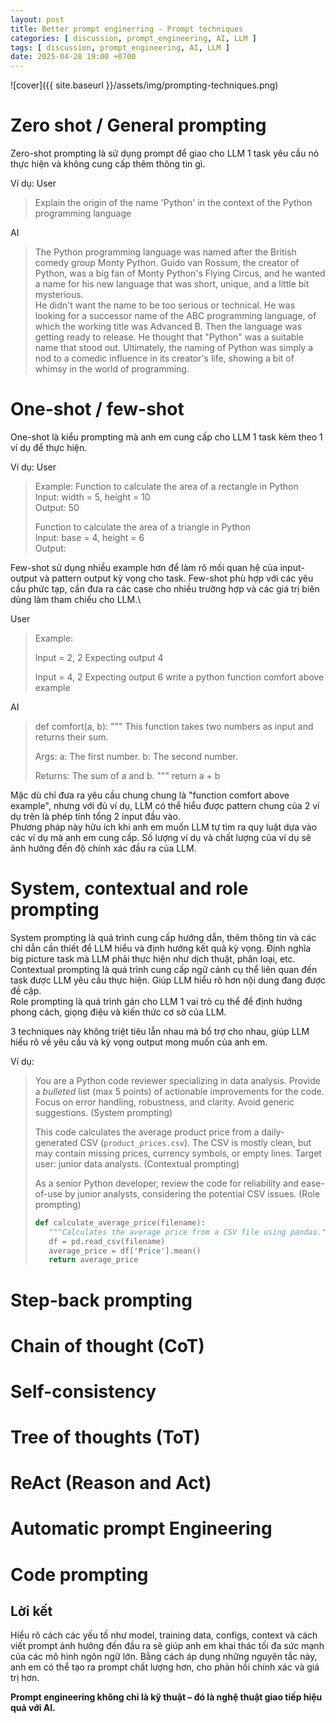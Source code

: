 ```yaml
---
layout: post
title: Better prompt enginerring - Prompt techniques
categories: [ discussion, prompt_engineering, AI, LLM ]
tags: [ discussion, prompt_engineering, AI, LLM ]
date: 2025-04-28 19:00 +0700
---
```


![cover]({{ site.baseurl }}/assets/img/prompting-techniques.png)

# Zero shot / General prompting
Zero-shot prompting là sử dụng prompt để giao cho LLM 1 task yêu cầu nó thực hiện và không cung cấp thêm thông tin gì.

Ví dụ:
User
> Explain the origin of the name 'Python' in the context of the Python programming language

AI
> The Python programming language was named after the British comedy group Monty Python.
 Guido van Rossum, the creator of Python, was a big fan of Monty Python's Flying Circus, and he wanted a name for his new language that was short, unique, and a little bit mysterious.\
 He didn't want the name to be too serious or technical. He was looking for a successor name of the ABC programming language, of which the working title was Advanced B. Then the language was getting ready to release. He thought that "Python" was a suitable name that stood out. Ultimately, the naming of Python was simply a nod to a comedic influence in its creator's life, showing a bit of whimsy in the world of programming.

# One-shot / few-shot
One-shot là kiểu prompting mà anh em cung cấp cho LLM 1 task kèm theo 1 ví dụ để thực hiện.

Ví dụ:
User
> Example: Function to calculate the area of a rectangle in Python\
> Input: width = 5, height = 10\
>  Output: 50
>
> Function to calculate the area of a triangle in Python\
> Input: base = 4, height = 6\
> Output:

Few-shot sử dụng nhiều example hơn để làm rõ mối quan hệ của input-output và pattern output kỳ vọng cho task. Few-shot phù hợp với các yêu cầu phức tạp, cần đưa ra các case cho nhiều trường hợp và các giá trị biên dùng làm tham chiếu cho LLM.\

User
>Example:
>
>Input = 2, 2 Expecting output 4
>
> Input = 4, 2 Expecting output 6
> write a python function comfort above example

AI
> def comfort(a, b):
> """
> This function takes two numbers as input and returns their sum.
>
> Args:
>   a: The first number.
>   b: The second number.
>
> Returns:
>   The sum of a and b.
> """
> return a + b

Mặc dù chỉ đưa ra yêu cầu chung chung là "function comfort above example", nhưng với đủ ví dụ, LLM có thể hiểu được pattern chung của 2 ví dụ trên là phép tính tổng 2 input đầu vào.\
Phương pháp này hữu ích khi anh em muốn LLM tự tìm ra quy luật dựa vào các ví dụ mà anh em cung cấp. Số lượng ví dụ và chất lượng của ví dụ sẽ ảnh hưởng đến độ chính xác đầu ra của LLM.

# System, contextual and role prompting
System prompting là quá trình cung cấp hướng dẫn, thêm thông tin và các chỉ dẫn cần thiết để LLM hiểu và định hướng kết quả kỳ vọng. Định nghĩa big picture task mà LLM phải thực hiện như dịch thuật, phân loại, etc.\
Contextual prompting là quá trình cung cấp ngữ cảnh cụ thể liên quan đến task được LLM yêu cầu thực hiện. Giúp LLM hiểu rõ hơn nội dung đang được đề cập.\
Role prompting là quá trình gán cho LLM 1 vai trò cụ thể để định hướng phong cách, giọng điệu và kiến thức cơ sở của LLM.

3 techniques này không triệt tiêu lẫn nhau mà bổ trợ cho nhau, giúp LLM hiểu rõ về yêu cầu và kỳ vọng output mong muốn của anh em.

Ví dụ:
>You are a Python code reviewer specializing in data analysis. Provide a *bulleted* list (max 5 points) of actionable improvements for the code. Focus on error handling, robustness, and clarity. Avoid generic suggestions. (System prompting)
>
>This code calculates the average product price from a daily-generated CSV (`product_prices.csv`). The CSV is mostly clean, but may contain missing prices, currency symbols, or empty lines. Target user: junior data analysts. (Contextual prompting)
>
>As a senior Python developer, review the code for reliability and ease-of-use by junior analysts, considering the potential CSV issues. (Role prompting)
>
>```python
>def calculate_average_price(filename):
>    """Calculates the average price from a CSV file using pandas."""
>    df = pd.read_csv(filename)
>    average_price = df['Price'].mean()
>    return average_price

# Step-back prompting

# Chain of thought (CoT)

# Self-consistency

# Tree of thoughts (ToT)

# ReAct (Reason and Act)

# Automatic prompt Engineering

# Code prompting





## Lời kết
Hiểu rõ cách các yếu tố như model, training data, configs, context và cách viết prompt ảnh hưởng đến đầu ra sẽ giúp anh em khai thác tối đa sức mạnh của các mô hình ngôn ngữ lớn. Bằng cách áp dụng những nguyên tắc này, anh em có thể tạo ra prompt chất lượng hơn, cho phản hồi chính xác và giá trị hơn.

**Prompt engineering không chỉ là kỹ thuật – đó là nghệ thuật giao tiếp hiệu quả với AI.**

